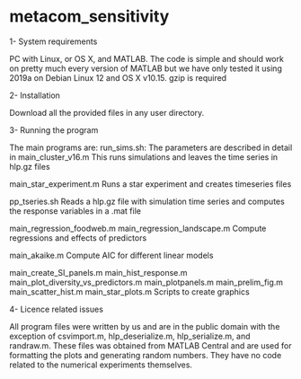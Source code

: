 # metacom_sensitivity

1- System requirements

PC with Linux, or OS X, and MATLAB. The code is simple and should work on pretty much every version of MATLAB but we have only tested it using 2019a on Debian Linux 12 and OS X v10.15. gzip is required

2- Installation

Download all the provided files in any user directory. 

3- Running the program

The main programs are:
run_sims.sh: The parameters are described in detail in main_cluster_v16.m
This runs simulations and leaves the time series in hlp.gz files

main_star_experiment.m
Runs a star experiment and creates timeseries files

pp_tseries.sh
Reads a  hlp.gz file with simulation time series and computes the response variables in a .mat file

main_regression_foodweb.m
main_regression_landscape.m 
Compute regressions and effects of predictors

main_akaike.m
Compute AIC for different linear models

main_create_SI_panels.m
main_hist_response.m
main_plot_diversity_vs_predictors.m
main_plotpanels.m
main_prelim_fig.m
main_scatter_hist.m
main_star_plots.m
Scripts to create graphics

4- Licence related issues

All program files were written by us and are in the public domain with the exception of csvimport.m, hlp_deserialize.m,  hlp_serialize.m, and randraw.m. These files was obtained from MATLAB Central and are used for formatting the plots and generating random numbers. They have no code related to the numerical experiments themselves.
